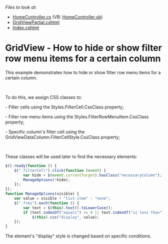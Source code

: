 <!-- default file list -->
*Files to look at*:

* [HomeController.cs](./CS/E4885_mvc/Controllers/HomeController.cs) (VB: [HomeController.vb](./VB/E4885_mvc/Controllers/HomeController.vb))
* [GridViewPartial.cshtml](./CS/E4885_mvc/Views/Home/GridViewPartial.cshtml)
* [Index.cshtml](./CS/E4885_mvc/Views/Home/Index.cshtml)
<!-- default file list end -->
# GridView - How to hide or show filter row menu items for a certain column


<p>This example demonstrates how to hide or show filter row menu items for a certain column.</p><br />
<p>To do this, we assign CSS classes to:</p><p>- Filter cells using the Styles.FilterCell.CssClass property;</p><p>- Filter row menu items using the Styles.FilterRowMenuItem.CssClass property;</p><p>- Specific column's filter cell using the GridViewDataColumn.FilterCellStyle.CssClass property;</p><br />
<p>These classes will be used later to find the necessary elements:<br />


```js
$().ready(function () {
    $(".filterCell").click(function (event) {
        var hide = $(event.currentTarget).hasClass("necessaryColumn");
        ManageOptions(!hide);
    });
});
function ManageOptions(visible) {
    var value = visible ? "list-item" : "none";
    $(".frmi").each(function () {
        var text = $(this).text().toLowerCase();
        if (text.indexOf("equals") >= 0 || text.indexOf("is less than") >= 0)
            $(this).css("display", value);
    });
}

```

The element's "display" style is changed based on specific conditions.</p>

<br/>


